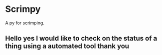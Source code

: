 # Scrimpy
A py for scrimping.

## Hello yes I would like to check on the status of a thing using a automated tool thank you